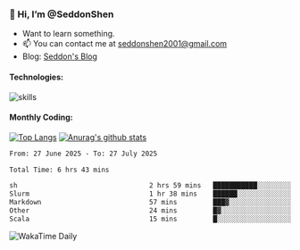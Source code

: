 ### 👋 Hi, I’m @SeddonShen
- Want to learn something.
- 📫 You can contact me at seddonshen2001@gmail.com
- Blog: [Seddon's Blog](https://seddonshen.github.io/)
#### Technologies:

![skills](https://skillicons.dev/icons?i=scala,js,html,css,bootstrap,jquery,c,cpp,cloudflare,django,docker,flask,git,github,githubactions,linux,latex,mysql,nodejs,ps,php,pr,py,raspberrypi,redis,unreal,v,vscode,vue,bash)

#### Monthly Coding:
[![Top Langs](https://github-readme-stats.vercel.app/api/top-langs?username=seddonshen&show_icons=true&locale=en&layout=compact&hide=html&langs_count=8)](https://github.com/SeddonShen/)
[![Anurag's github stats](https://github-readme-stats.vercel.app/api?username=SeddonShen&count_private=true&show_icons=true)](https://github.com/anuraghazra/github-readme-stats)
<!--START_SECTION:waka-->

```txt
From: 27 June 2025 - To: 27 July 2025

Total Time: 6 hrs 43 mins

sh                                 2 hrs 59 mins   ███████████░░░░░░░░░░░░░░   44.53 %
Slurm                              1 hr 38 mins    ██████░░░░░░░░░░░░░░░░░░░   24.37 %
Markdown                           57 mins         ███▓░░░░░░░░░░░░░░░░░░░░░   14.17 %
Other                              24 mins         █▓░░░░░░░░░░░░░░░░░░░░░░░   06.18 %
Scala                              15 mins         █░░░░░░░░░░░░░░░░░░░░░░░░   03.85 %
```

<!--END_SECTION:waka-->

![WakaTime Daily](https://wakatime.com/share/@seddon2001/61a7e342-5f12-4fea-bf92-1fac161e97d6.svg)
<!---
SeddonShen/SeddonShen is a ✨ special ✨ repository because its `README.md` (this file) appears on your GitHub profile.
You can click the Preview link to take a look at your changes.
--->

